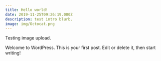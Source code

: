 ```yaml
---
title: Hello world!
date: 2019-11-25T09:26:19.000Z
description: test intro blurb.
image: img/Octocat.png
---
```


Testing image upload.

Welcome to WordPress. This is your first post. Edit or delete it, then start writing!
